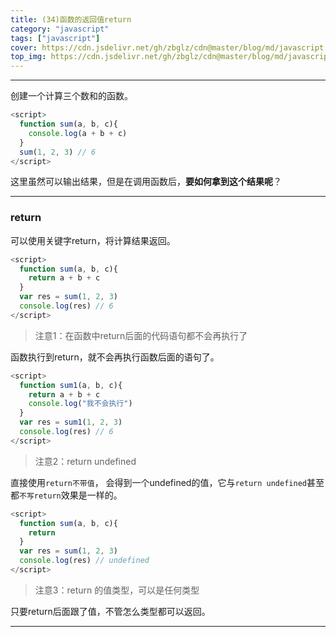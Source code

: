 ```yaml
---
title: (34)函数的返回值return
category: "javascript"
tags: ["javascript"]
cover: https://cdn.jsdelivr.net/gh/zbglz/cdn@master/blog/md/javascript.svg
top_img: https://cdn.jsdelivr.net/gh/zbglz/cdn@master/blog/md/javascript.svg
---
```


***

创建一个计算三个数和的函数。

```js js
<script>
  function sum(a, b, c){
    console.log(a + b + c)
  }
  sum(1, 2, 3) // 6
</script>
```

这里虽然可以输出结果，但是在调用函数后，**要如何拿到这个结果呢**？

***

### return

可以使用关键字return，将计算结果返回。

```js js
<script>
  function sum(a, b, c){
    return a + b + c
  }
  var res = sum(1, 2, 3)
  console.log(res) // 6
</script>
```

> 注意1：在函数中return后面的代码语句都不会再执行了

函数执行到return，就不会再执行函数后面的语句了。

```js js
<script>
  function sum1(a, b, c){
    return a + b + c 
    console.log("我不会执行")
  }
  var res = sum1(1, 2, 3)
  console.log(res) // 6
</script>
```

> 注意2：return undefined

直接使用`return不带值`， 会得到一个undefined的值，它与`return undefined`甚至都`不写return`效果是一样的。

```js js
<script>
  function sum(a, b, c){
    return
  }
  var res = sum(1, 2, 3)
  console.log(res) // undefined
</script>
```

> 注意3：return 的值类型，可以是任何类型

只要return后面跟了值，不管怎么类型都可以返回。

***